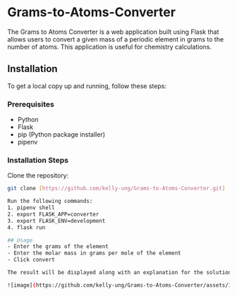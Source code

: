 # Grams-to-Atoms-Converter
The Grams to Atoms Converter is a web application built using Flask that allows users to convert a given mass of a periodic element in grams to the number of atoms. This application is useful for chemistry calculations.

## Installation
To get a local copy up and running, follow these steps:

### Prerequisites
- Python 
- Flask
- pip (Python package installer)
- pipenv

### Installation Steps
Clone the repository:
   ```sh
   git clone [https://github.com/kelly-ung/Grams-to-Atoms-Converter.git]

Run the following commands:
1. pipenv shell
2. export FLASK_APP=converter
3. export FLASK_ENV=development
4. flask run

## Usage
- Enter the grams of the element
- Enter the molar mass in grams per mole of the element
- Click convert

The result will be displayed along with an explanation for the solution.

![image](https://github.com/kelly-ung/Grams-to-Atoms-Converter/assets/160653037/9d9b7721-f9d5-42b0-a8fd-477341d11da1)

